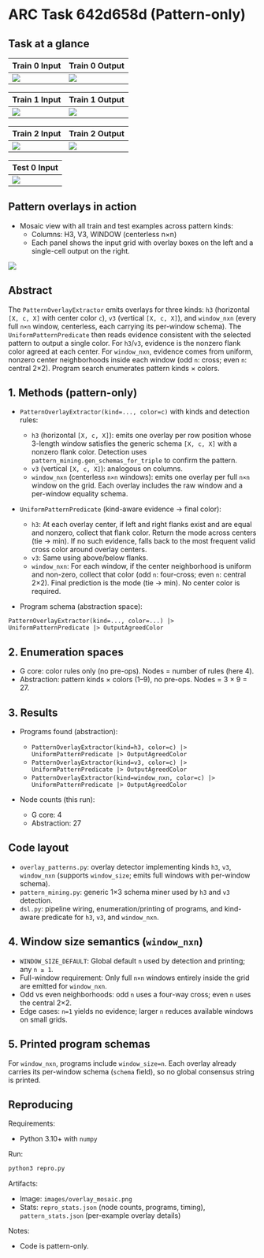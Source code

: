 # ARC Task 642d658d (Pattern-only)

## Task at a glance

| Train 0 Input | Train 0 Output |
|---|---|
| ![](images/train_0_in.png) | ![](images/train_0_out.png) |

| Train 1 Input | Train 1 Output |
|---|---|
| ![](images/train_1_in.png) | ![](images/train_1_out.png) |

| Train 2 Input | Train 2 Output |
|---|---|
| ![](images/train_2_in.png) | ![](images/train_2_out.png) |

| Test 0 Input |
|---|
| ![](images/test_0_in.png) |

## Pattern overlays in action
- Mosaic view with all train and test examples across pattern kinds:
  - Columns: H3, V3, WINDOW (centerless n×n)
  - Each panel shows the input grid with overlay boxes on the left and a single-cell output on the right.

![](images/overlay_mosaic.png)

## Abstract
The `PatternOverlayExtractor` emits overlays for three kinds: `h3` (horizontal `[X, c, X]` with center color `c`), `v3` (vertical `[X, c, X]`), and `window_nxn` (every full `n×n` window, centerless, each carrying its per-window schema). The `UniformPatternPredicate` then reads evidence consistent with the selected pattern to output a single color. For `h3`/`v3`, evidence is the nonzero flank color agreed at each center. For `window_nxn`, evidence comes from uniform, nonzero center neighborhoods inside each window (odd `n`: cross; even `n`: central 2×2). Program search enumerates pattern kinds × colors.

## 1. Methods (pattern-only)

- `PatternOverlayExtractor(kind=..., color=c)` with kinds and detection rules:
  - `h3` (horizontal `[X, c, X]`): emits one overlay per row position whose 3-length window satisfies the generic schema `[X, c, X]` with a nonzero flank color. Detection uses `pattern_mining.gen_schemas_for_triple` to confirm the pattern.
  - `v3` (vertical `[X, c, X]`): analogous on columns.
  - `window_nxn` (centerless `n×n` windows): emits one overlay per full `n×n` window on the grid. Each overlay includes the raw window and a per-window equality schema.

- `UniformPatternPredicate` (kind-aware evidence → final color):
  - `h3`: At each overlay center, if left and right flanks exist and are equal and nonzero, collect that flank color. Return the mode across centers (tie → min). If no such evidence, falls back to the most frequent valid cross color around overlay centers.
  - `v3`: Same using above/below flanks.
  - `window_nxn`: For each window, if the center neighborhood is uniform and non-zero, collect that color (odd `n`: four-cross; even `n`: central 2×2). Final prediction is the mode (tie → min). No center color is required.

- Program schema (abstraction space):
```
PatternOverlayExtractor(kind=..., color=...) |> UniformPatternPredicate |> OutputAgreedColor
```

## 2. Enumeration spaces

- G core: color rules only (no pre-ops). Nodes = number of rules (here 4).
- Abstraction: pattern kinds × colors (1–9), no pre-ops. Nodes = 3 × 9 = 27.

## 3. Results

- Programs found (abstraction):
  - `PatternOverlayExtractor(kind=h3, color=c) |> UniformPatternPredicate |> OutputAgreedColor`
  - `PatternOverlayExtractor(kind=v3, color=c) |> UniformPatternPredicate |> OutputAgreedColor`
  - `PatternOverlayExtractor(kind=window_nxn, color=c) |> UniformPatternPredicate |> OutputAgreedColor`

- Node counts (this run):
  - G core: 4
  - Abstraction: 27

## Code layout

- `overlay_patterns.py`: overlay detector implementing kinds `h3`, `v3`, `window_nxn` (supports `window_size`; emits full windows with per-window schema).
- `pattern_mining.py`: generic 1×3 schema miner used by `h3` and `v3` detection.
- `dsl.py`: pipeline wiring, enumeration/printing of programs, and kind-aware predicate for `h3`, `v3`, and `window_nxn`.

## 4. Window size semantics (`window_nxn`)

- `WINDOW_SIZE_DEFAULT`: Global default `n` used by detection and printing; any `n ≥ 1`.
- Full-window requirement: Only full `n×n` windows entirely inside the grid are emitted for `window_nxn`.
- Odd vs even neighborhoods: odd `n` uses a four-way cross; even `n` uses the central 2×2.
- Edge cases: `n=1` yields no evidence; larger `n` reduces available windows on small grids.

## 5. Printed program schemas

For `window_nxn`, programs include `window_size=n`. Each overlay already carries its per-window schema (`schema` field), so no global consensus string is printed.

## Reproducing

Requirements:
- Python 3.10+ with `numpy`

Run:
```bash
python3 repro.py
```

Artifacts:
- Image: `images/overlay_mosaic.png`
- Stats: `repro_stats.json` (node counts, programs, timing), `pattern_stats.json` (per-example overlay details)

Notes:
- Code is pattern-only.
